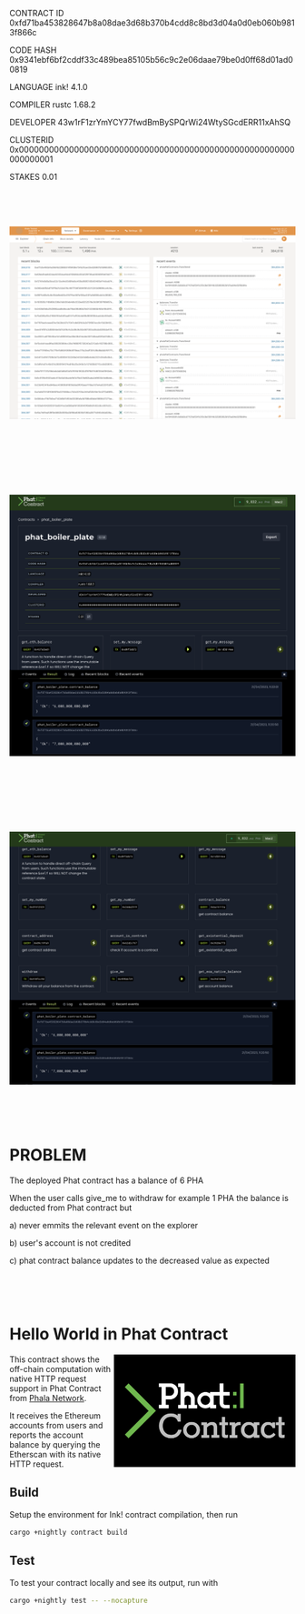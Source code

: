 CONTRACT ID 0xfd71ba453828647b8a08dae3d68b370b4cdd8c8bd3d04a0d0eb060b9813f866c

CODE HASH 0x9341ebf6bf2cddf33c489bea85105b56c9c2e06daae79be0d0ff68d01ad00819

LANGUAGE ink! 4.1.0

COMPILER rustc 1.68.2

DEVELOPER 43w1rF1zrYmYCY77fwdBmBySPQrWi24WtySGcdERR11xAhSQ

CLUSTERID 0x0000000000000000000000000000000000000000000000000000000000000001

STAKES 0.01

<br>
<br>
<br>

![plot](./Printscreens/Phat_tranfer.png)

<br>
<br>
<br>

<br>
<br>
<br>

![plot](./Printscreens/ClosedBeta-UI-1.png)

<br>
<br>
<br>

<br>
<br>
<br>

![plot](./Printscreens/ClosedBeta-UI-2.png)

<br>
<br>
<br>

# PROBLEM

The deployed Phat contract has a balance of 6 PHA

When the user calls give_me to withdraw for example 1 PHA the balance is deducted from Phat contract but

a) never emmits the relevant event on the explorer

b) user's account is not credited

c) phat contract balance updates to the decreased value as expected

<br>
<br>
<br>

# Hello World in Phat Contract

<img align="right" width="320" src="res/Phat%20Contract_Standard%20Logo_wht_02.svg">

This contract shows the off-chain computation with native HTTP request support in Phat Contract from [Phala Network](https://phala.network/).

It receives the Ethereum accounts from users and reports the account balance by querying the Etherscan with its native HTTP request.

## Build

Setup the environment for Ink! contract compilation, then run

```bash
cargo +nightly contract build
```

## Test

To test your contract locally and see its output, run with

```bash
cargo +nightly test -- --nocapture
```
